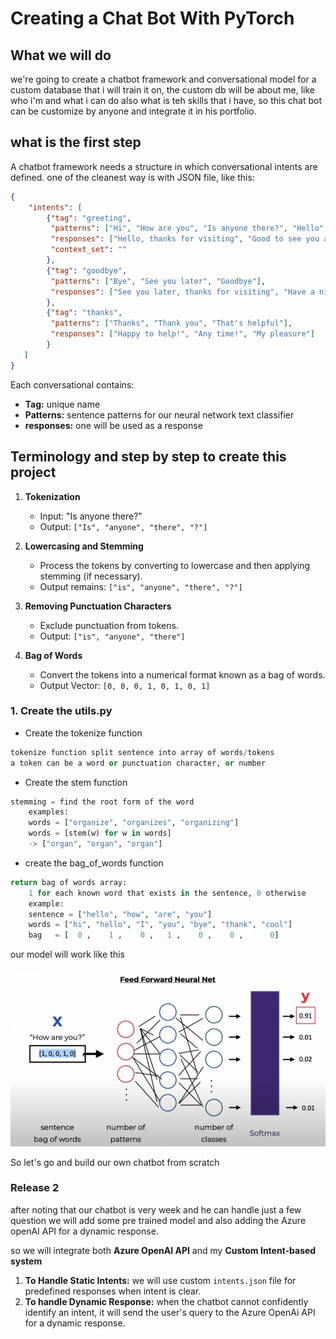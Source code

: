 # Creating a Chat Bot With PyTorch

## What we will do

we're going to create a chatbot framework and conversational model for a custom database that i will train it on, the custom db will be about me, like who i'm and what i can do also what is teh skills that i have, so this chat bot can be customize by anyone and integrate it in his portfolio.

## what is the first step

A chatbot framework needs a structure in which conversational intents are defined. one of the cleanest way is with JSON file, like this:

```JSON
{
    "intents": [
        {"tag": "greeting",
         "patterns": ["Hi", "How are you", "Is anyone there?", "Hello", "Good day"],
         "responses": ["Hello, thanks for visiting", "Good to see you again", "Hi there, how can I help?"],
         "context_set": ""
        },
        {"tag": "goodbye",
         "patterns": ["Bye", "See you later", "Goodbye"],
         "responses": ["See you later, thanks for visiting", "Have a nice day", "Bye! Come back again soon."]
        },
        {"tag": "thanks",
         "patterns": ["Thanks", "Thank you", "That's helpful"],
         "responses": ["Happy to help!", "Any time!", "My pleasure"]
        }
   ]
}
```

Each conversational contains:

- **Tag:** unique name
- **Patterns:** sentence patterns for our neural network text classifier
- **responses:** one will be used as a response

## Terminology and step by step to create this project

1. **Tokenization**
   - Input: "Is anyone there?"
   - Output: `["Is", "anyone", "there", "?"]`

2. **Lowercasing and Stemming**
   - Process the tokens by converting to lowercase and then applying stemming (if necessary).
   - Output remains: `["is", "anyone", "there", "?"]`

3. **Removing Punctuation Characters**
   - Exclude punctuation from tokens.
   - Output: `["is", "anyone", "there"]`

4. **Bag of Words**
   - Convert the tokens into a numerical format known as a bag of words.
   - Output Vector: `[0, 0, 0, 1, 0, 1, 0, 1]`

### 1. Create the utils.py

- Create the tokenize function

```python
tokenize function split sentence into array of words/tokens
a token can be a word or punctuation character, or number
```

- Create the stem function

```python
stemming = find the root form of the word
    examples:
    words = ["organize", "organizes", "organizing"]
    words = [stem(w) for w in words]
    -> ["organ", "organ", "organ"]
```

- create the bag_of_words function

```python
return bag of words array:
    1 for each known word that exists in the sentence, 0 otherwise
    example:
    sentence = ["hello", "how", "are", "you"]
    words = ["hi", "hello", "I", "you", "bye", "thank", "cool"]
    bag   = [  0 ,    1 ,    0 ,   1 ,    0 ,    0 ,      0]
```

our model will work like this

![alt text](image.png)

So let's go and build our own chatbot from scratch

### Release 2

after noting that our chatbot is very week and he can handle just a few question we will add some pre trained model and also adding the Azure openAI API for a dynamic response.

so we will integrate both **Azure OpenAI API** and my **Custom Intent-based system**

1. **To Handle Static Intents:** we will use custom `intents.json` file for predefined responses when intent is clear.
2. **To handle Dynamic Response:** when the chatbot cannot confidently identify an intent, it will send the user's query to the Azure OpenAi API for a dynamic response.
